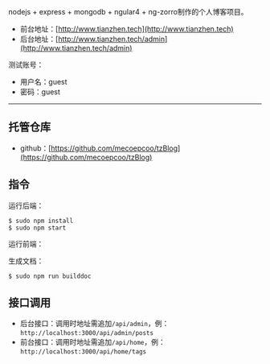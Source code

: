 nodejs + express + mongodb + ngular4 + ng-zorro制作的个人博客项目。

- 前台地址：[http://www.tianzhen.tech](http://www.tianzhen.tech)
- 后台地址：[http://www.tianzhen.tech/admin](http://www.tianzhen.tech/admin)

测试账号：
- 用户名：guest
- 密码：guest

---

## 托管仓库
- github：[https://github.com/mecoepcoo/tzBlog](https://github.com/mecoepcoo/tzBlog)

##  指令
运行后端：

    $ sudo npm install
    $ sudo npm start

运行前端：

生成文档：

    $ sudo npm run builddoc

## 接口调用
- 后台接口：调用时地址需追加`/api/admin`，例：`http://localhost:3000/api/admin/posts`
- 前台接口：调用时地址需追加`/api/home`，例：`http://localhost:3000/api/home/tags`